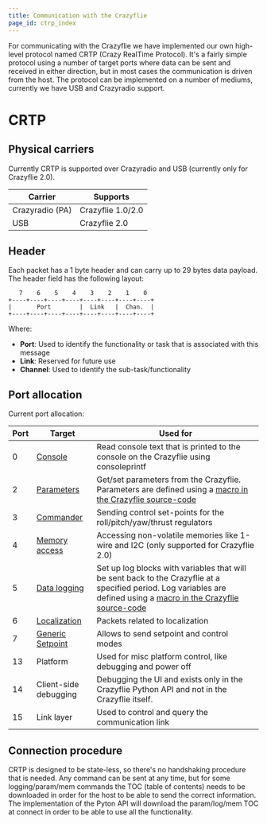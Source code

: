 ```yaml
---
title: Communication with the Crazyflie
page_id: ctrp_index 
---
```


For communicating with the Crazyflie we have implemented our own
high-level protocol named CRTP (Crazy RealTime Protocol). It\'s a fairly
simple protocol using a number of target ports where data can be sent
and received in either direction, but in most cases the communication is
driven from the host. The protocol can be implemented on a number of
mediums, currently we have USB and Crazyradio support.

CRTP
====

Physical carriers
-----------------

Currently CRTP is supported over Crazyradio and USB (currently only for
Crazyflie 2.0).

 | Carrier          | Supports			|
 | -----------------| ------------------|
 | Crazyradio (PA)  | Crazyflie 1.0/2.0	|
 | USB              | Crazyflie 2.0 	|

Header
------

Each packet has a 1 byte header and can carry up to 29 bytes data
payload. The header field has the following layout:

       7    6    5    4    3    2    1    0
    +----+----+----+----+----+----+----+----+
    |       Port        |  Link   |  Chan.  |
    +----+----+----+----+----+----+----+----+

Where:

-   **Port**: Used to identify the functionality or task that is
    associated with this message
-   **Link**: Reserved for future use
-   **Channel**: Used to identify the sub-task/functionality

Port allocation
---------------

Current port allocation:

| **Port** |  **Target**                                |  **Used for** 																			|
| ---------| -------------------------------------------| ------------------------------------------------------------------------------------------|
|  0       | [Console](/ctrp_console/)            		|  Read console text that is printed to the console on the Crazyflie using consoleprintf	|
|  2       | [Parameters](/ctrp_parameters/)      		|  Get/set parameters from the Crazyflie. Parameters are defined using a [macro in the Crazyflie source-code](/logparam/)|
|  3       | [Commander](/ctrp_commander/)  			|  Sending control set-points for the roll/pitch/yaw/thrust regulators 						|
|  4       | [Memory access](/ctrp_mem/)      			|  Accessing non-volatile memories like 1-wire and I2C (only supported for Crazyflie 2.0)	|
|  5       | [Data logging](/ctrp_log/)        			|  Set up log blocks with variables that will be sent back to the Crazyflie at a specified period. Log variables are defined using a [macro in the Crazyflie source-code](/logparam/)|
|  6       | [Localization](/ctrp_localization/) 		|  Packets related to localization 															|
|  7       | [Generic Setpoint](/ctrp_generic_setpoint/)|  Allows to send setpoint and control modes 												|
|  13      | Platform 									|  Used for misc platform control, like debugging and power off 							| 
|  14      | Client-side debugging 						|  Debugging the UI and exists only in the Crazyflie Python API and not in the Crazyflie itself.| 
|  15      | Link layer     							|  Used to control and query the communication link 										|

[comment]:/doc/crazyflie/crtp/platform
[comment]:/projects/crazyflie/pc_utils/debugdriver
[comment]:/projects/crazyflie/crtp/linklayer

Connection procedure
--------------------

CRTP is designed to be state-less, so there\'s no handshaking procedure
that is needed. Any command can be sent at any time, but for some
logging/param/mem commands the TOC (table of contents) needs to be
downloaded in order for the host to be able to send the correct
information. The implementation of the Pyton API will download the
param/log/mem TOC at connect in order to be able to use all the
functionality.


